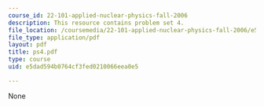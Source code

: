 ```yaml
---
course_id: 22-101-applied-nuclear-physics-fall-2006
description: This resource contains problem set 4.
file_location: /coursemedia/22-101-applied-nuclear-physics-fall-2006/e5dad594b0764cf3fed0210066eea0e5_ps4.pdf
file_type: application/pdf
layout: pdf
title: ps4.pdf
type: course
uid: e5dad594b0764cf3fed0210066eea0e5

---
```

None